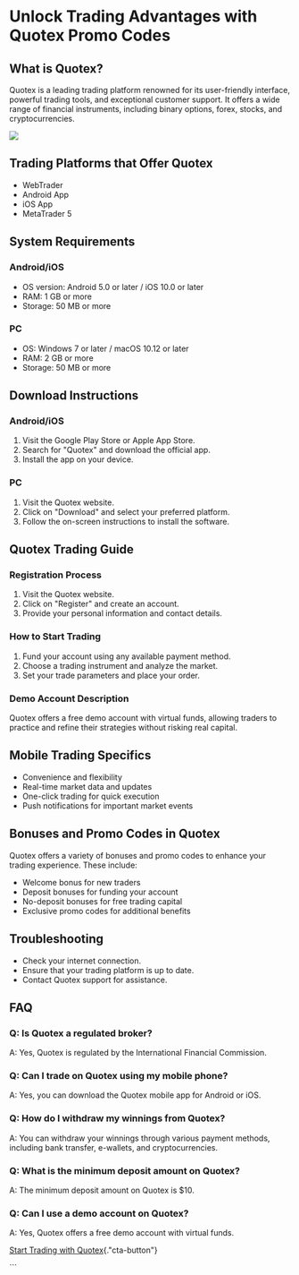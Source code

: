 # Unlock Trading Advantages with Quotex Promo Codes

## What is Quotex?

Quotex is a leading trading platform renowned for its user-friendly
interface, powerful trading tools, and exceptional customer support. It
offers a wide range of financial instruments, including binary options,
forex, stocks, and cryptocurrencies.

[![](https://static.quotex.io/files/4_en/300_250.jpg)](https://traff.sbs/brokerqxlid)

## Trading Platforms that Offer Quotex

-   WebTrader
-   Android App
-   iOS App
-   MetaTrader 5

## System Requirements

### Android/iOS

-   OS version: Android 5.0 or later / iOS 10.0 or later
-   RAM: 1 GB or more
-   Storage: 50 MB or more

### PC

-   OS: Windows 7 or later / macOS 10.12 or later
-   RAM: 2 GB or more
-   Storage: 50 MB or more

## Download Instructions

### Android/iOS

1.  Visit the Google Play Store or Apple App Store.
2.  Search for "Quotex" and download the official app.
3.  Install the app on your device.

### PC

1.  Visit the Quotex website.
2.  Click on "Download" and select your preferred platform.
3.  Follow the on-screen instructions to install the software.

## Quotex Trading Guide

### Registration Process

1.  Visit the Quotex website.
2.  Click on "Register" and create an account.
3.  Provide your personal information and contact details.

### How to Start Trading

1.  Fund your account using any available payment method.
2.  Choose a trading instrument and analyze the market.
3.  Set your trade parameters and place your order.

### Demo Account Description

Quotex offers a free demo account with virtual funds, allowing traders
to practice and refine their strategies without risking real capital.

## Mobile Trading Specifics

-   Convenience and flexibility
-   Real-time market data and updates
-   One-click trading for quick execution
-   Push notifications for important market events

## Bonuses and Promo Codes in Quotex

Quotex offers a variety of bonuses and promo codes to enhance your
trading experience. These include:

-   Welcome bonus for new traders
-   Deposit bonuses for funding your account
-   No-deposit bonuses for free trading capital
-   Exclusive promo codes for additional benefits

## Troubleshooting

-   Check your internet connection.
-   Ensure that your trading platform is up to date.
-   Contact Quotex support for assistance.

## FAQ

### Q: Is Quotex a regulated broker?

A: Yes, Quotex is regulated by the International Financial Commission.

### Q: Can I trade on Quotex using my mobile phone?

A: Yes, you can download the Quotex mobile app for Android or iOS.

### Q: How do I withdraw my winnings from Quotex?

A: You can withdraw your winnings through various payment methods,
including bank transfer, e-wallets, and cryptocurrencies.

### Q: What is the minimum deposit amount on Quotex?

A: The minimum deposit amount on Quotex is \$10.

### Q: Can I use a demo account on Quotex?

A: Yes, Quotex offers a free demo account with virtual funds.

[Start Trading with
Quotex](\%22https://traff.sbs/brokerqxsignup\%22){."cta-button"}

\`\`\`

